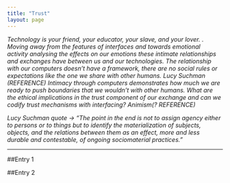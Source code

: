 ```yaml
---
title: "Trust"
layout: page
---
```


_Technology is your friend, your educator, your slave, and your lover. . Moving away from the features of interfaces and towards emotional activity analysing the effects on our emotions these intimate relationships and exchanges have between us and our technologies. The relationship with our computers doesn’t have a framework, there are no social rules or expectations like the one we share with other humans. Lucy Suchman (REFERENCE) Intimacy through computers demonstrates how much we are ready to push boundaries that we wouldn’t with other humans. What are the ethical implications in the trust component of our exchange and can we codify trust mechanisms with interfacing? Animism(? REFERENCE)_

_Lucy Suchman quote → “The point in the end is not to assign agency either to persons or to things but to identify the materialization of subjects, objects, and the relations between them as an effect, more and less durable and contestable, of ongoing sociomaterial practices.”_

-------------------------

##Entry 1

##Entry 2
